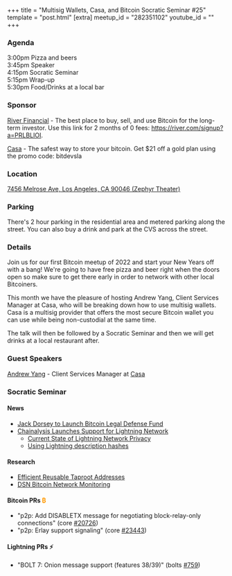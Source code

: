 +++
title = "Multisig Wallets, Casa, and Bitcoin Socratic Seminar #25"
template = "post.html"
[extra]
meetup_id = "282351102"
youtube_id = ""
+++

### Agenda  

3:00pm Pizza and beers  
3:45pm Speaker  
4:15pm Socratic Seminar  
5:15pm Wrap-up  
5:30pm Food/Drinks at a local bar  

### Sponsor  

[River Financial](https://river.com/) - The best place to buy, sell, and use Bitcoin for the 
long-term investor. Use this link for 2 months of 0 fees: <https://river.com/signup?a=PRLBLIOI>.

[Casa](https://app.keys.casa/subscribe/gold) - The safest way to store your bitcoin. Get $21 off a gold plan using the promo code: bitdevsla  
### Location  

[7456 Melrose Ave, Los Angeles, CA 90046 (Zephyr Theater)](https://www.google.com/maps/place/7456+Melrose+Ave,+West+Hollywood,+CA+90046/@34.0833294,-118.3547615,17z/data=!3m1!4b1!4m5!3m4!1s0x80c2bed36430426f:0xedabb82c06037177!8m2!3d34.0833294!4d-118.3525728)

### Parking

There's 2 hour parking in the residential area and metered parking along the street. You can also buy a drink and park at the CVS across the street.  

### Details  

Join us for our first Bitcoin meetup of 2022 and start your New Years off with a bang! We're going to have free pizza and beer right when the doors open so make sure to get there early in order to network with other local Bitcoiners.  

This month we have the pleasure of hosting Andrew Yang, Client Services Manager at Casa, who will be breaking down how to use multisig wallets. Casa is a multisig provider that offers the most secure Bitcoin wallet you can use while being non-custodial at the same time.  

The talk will then be followed by a Socratic Seminar and then we will get drinks at a local restaurant after.  

### Guest Speakers

[Andrew Yang](https://twitter.com/ecurrencyhodler) - Client Services Manager at [Casa](https://keys.casa)  

### Socratic Seminar

#### News

- [Jack Dorsey to Launch Bitcoin Legal Defense Fund](https://bitcoinmagazine.com/business/jack-dorsey-to-launch-bitcoin-legal-defense-fund)  
- [Chainalysis Launches Support for Lightning Network](https://blog.chainalysis.com/reports/lightning-network-support/)  
  - [Current State of Lightning Network Privacy](https://abytesjourney.com/lightning-privacy/)
  - [Using Lightning description hashes](https://twitter.com/niftynei/status/1479154453777465344)
  
#### Research  
- [Efficient Reusable Taproot Addresses](https://gist.github.com/Kixunil/0ddb3a9cdec33342b97431e438252c0a)
- [DSN Bitcoin Network Monitoring](https://www.dsn.kastel.kit.edu/bitcoin)

#### Bitcoin PRs <font color="#FF9900">₿</font>  
- "p2p: Add DISABLETX message for negotiating block-relay-only connections" (core [#20726](https://github.com/bitcoin/bitcoin/pull/20726))
- "p2p: Erlay support signaling" (core [#23443](https://github.com/bitcoin/bitcoin/pull/23443))
	
#### Lightning PRs ⚡ 
- "BOLT 7: Onion message support (features 38/39)" (bolts [#759](https://github.com/lightning/bolts/pull/759))

